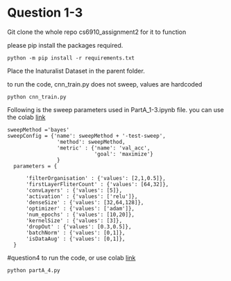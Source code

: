 # Question 1-3
Git clone the whole repo cs6910_assignment2 for it to function

please pip install the packages required.

```
python -m pip install -r requirements.txt
```

Place the Inaturalist Dataset in the parent folder. 

to run the code, cnn_train.py does not sweep, values are hardcoded 
```
python cnn_train.py
```


Following is the sweep parameters used in PartA_1-3.ipynb file. you can use the colab [link](https://colab.research.google.com/drive/1ULbj1_DO_b9Jkok7Yk0Y_E5RofzO8riH?authuser=1#scrollTo=DOqHjP4pKvOQ)

```
sweepMethod ='bayes'
sweepConfig = {'name': sweepMethod + '-test-sweep',
                'method': sweepMethod,
                'metric' : {'name': 'val_acc', 
                            'goal': 'maximize'}
                }
  parameters = {
      
      'filterOrganisation' : {'values': [2,1,0.5]},
      'firstLayerFliterCount' : {'values': [64,32]},
      'convLayers' : {'values': [5]},
      'activation' : {'values': ['relu']},
      'denseSize' : {'values': [32,64,128]},
      'optimizer' : {'values': ['adam']},
      'num_epochs' : {'values': [10,20]},
      'kernelSize' : {'values': [3]},
      'dropOut' : {'values': [0.3,0.5]},
      'batchNorm' : {'values': [0,1]},
      'isDataAug' : {'values': [0,1]},
  }
```


#question4
to run the code, or use colab [link](https://colab.research.google.com/drive/1oNRyg8qz0XpHL27uw5DhBqlKoBUTQ4u6?authuser=1)
```
python partA_4.py
```


